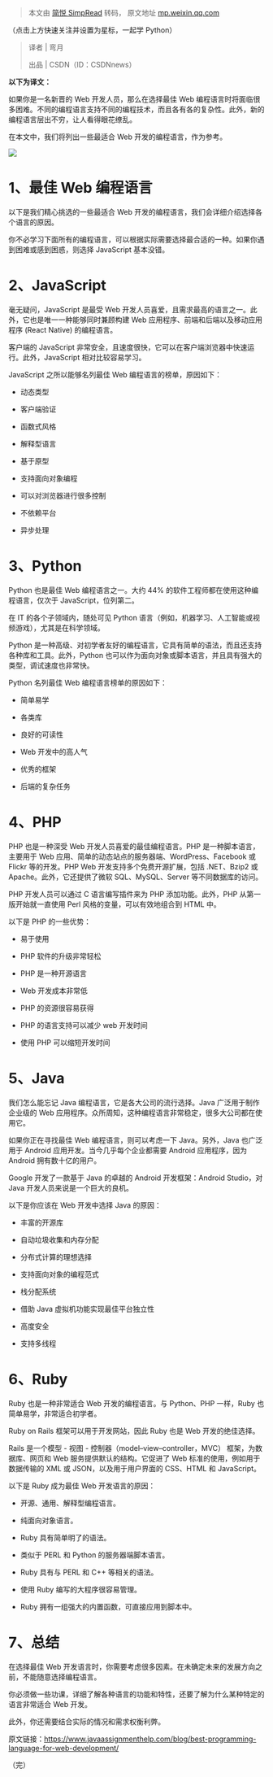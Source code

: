 > 本文由 [简悦 SimpRead](http://ksria.com/simpread/) 转码， 原文地址 [mp.weixin.qq.com](https://mp.weixin.qq.com/s?__biz=MjM5NzU0MzU0Nw==&mid=2651398724&idx=8&sn=62c9c9caf06d542fb81ccdd5c56936a7&chksm=bd25e9508a5260468fb28edef0181bb359a647c07ecdc88d992bcfd40a46fc8eeea1cb32cb53&mpshare=1&scene=1&srcid=0727UDSQs5uv1JnvRbuA8Xw7&sharer_sharetime=1627373901074&sharer_shareid=7fece245937ac96f04f0fb8e1311fff1#rd)

（点击上方快速关注并设置为星标，一起学 Python）

> 译者 | 弯月
> 
> 出品 | CSDN（ID：CSDNnews）

**以下为译文：**

如果你是一名新晋的 Web 开发人员，那么在选择最佳 Web 编程语言时将面临很多困难。不同的编程语言支持不同的编程技术，而且各有各的复杂性。此外，新的编程语言层出不穷，让人看得眼花缭乱。

在本文中，我们将列出一些最适合 Web 开发的编程语言，作为参考。

![](https://mmbiz.qpic.cn/mmbiz_jpg/Pn4Sm0RsAuiaeT3fGxW7Ngh9YrwS23HYd1jKAjyuGDxAA45edaCQ0ROgTbPZEjWG6flQn6g38rllicwnvUuxj1NA/640?wx_fmt=jpeg)

**1、最佳 Web 编程语言**
=================

以下是我们精心挑选的一些最适合 Web 开发的编程语言，我们会详细介绍选择各个语言的原因。

你不必学习下面所有的编程语言，可以根据实际需要选择最合适的一种。如果你遇到困难或感到困惑，则选择 JavaScript 基本没错。

**2、JavaScript**
================

毫无疑问，JavaScript 是最受 Web 开发人员喜爱，且需求最高的语言之一。此外，它也是唯一一种能够同时兼顾构建 Web 应用程序、前端和后端以及移动应用程序 (React Native) 的编程语言。

客户端的 JavaScript 非常安全，且速度很快，它可以在客户端浏览器中快速运行。此外，JavaScript 相对比较容易学习。

JavaScript 之所以能够名列最佳 Web 编程语言的榜单，原因如下：

*   动态类型
    
*   客户端验证
    
*   函数式风格
    
*   解释型语言
    
*   基于原型
    
*   支持面向对象编程
    
*   可以对浏览器进行很多控制
    
*   不依赖平台
    
*   异步处理
    

**3、Python**
============

Python 也是最佳 Web 编程语言之一。大约 44% 的软件工程师都在使用这种编程语言，仅次于 JavaScript，位列第二。

在 IT 的各个子领域内，随处可见 Python 语言（例如，机器学习、人工智能或视频游戏），尤其是在科学领域。

Python 是一种高级、对初学者友好的编程语言，它具有简单的语法，而且还支持各种库和工具。此外，Python 也可以作为面向对象或脚本语言，并且具有强大的类型，调试速度也非常快。

Python 名列最佳 Web 编程语言榜单的原因如下：

*   简单易学
    
*   各类库
    
*   良好的可读性
    
*   Web 开发中的高人气
    
*   优秀的框架
    
*   后端的复杂任务
    

**4、PHP**
=========

PHP 也是一种深受 Web 开发人员喜爱的最佳编程语言。PHP 是一种脚本语言，主要用于 Web 应用、简单的动态站点的服务器端、WordPress、Facebook 或 Flickr 等的开发。PHP Web 开发支持多个免费开源扩展，包括 .NET、Bzip2 或 Apache。此外，它还提供了微软 SQL、MySQL、Server 等不同数据库的访问。

PHP 开发人员可以通过 C 语言编写插件来为 PHP 添加功能。此外，PHP 从第一版开始就一直使用 Perl 风格的变量，可以有效地组合到 HTML 中。

以下是 PHP 的一些优势：

*   易于使用
    
*   PHP 软件的升级非常轻松
    
*   PHP 是一种开源语言
    
*   Web 开发成本非常低
    
*   PHP 的资源很容易获得
    
*   PHP 的语言支持可以减少 web 开发时间
    
*   使用 PHP 可以缩短开发时间
    

**5、Java**
==========

我们怎么能忘记 Java 编程语言，它是各大公司的流行选择。Java 广泛用于制作企业级的 Web 应用程序。众所周知，这种编程语言非常稳定，很多大公司都在使用它。

如果你正在寻找最佳 Web 编程语言，则可以考虑一下 Java。另外，Java 也广泛用于 Android 应用开发。当今几乎每个企业都需要 Android 应用程序，因为 Android 拥有数十亿的用户。

Google 开发了一款基于 Java 的卓越的 Android 开发框架：Android Studio，对 Java 开发人员来说是一个巨大的良机。

以下是你应该在 Web 开发中选择 Java 的原因：

*   丰富的开源库
    
*   自动垃圾收集和内存分配
    
*   分布式计算的理想选择
    
*   支持面向对象的编程范式
    
*   栈分配系统
    
*   借助 Java 虚拟机功能实现最佳平台独立性
    
*   高度安全
    
*   支持多线程
    

**6、Ruby**
==========

Ruby 也是一种非常适合 Web 开发的编程语言。与 Python、PHP 一样，Ruby 也简单易学，非常适合初学者。

Ruby on Rails 框架可以用于开发网站，因此 Ruby 也是 Web 开发的绝佳选择。

Rails 是一个模型 - 视图 - 控制器（model–view–controller，MVC） 框架，为数据库、网页和 Web 服务提供默认的结构。它促进了 Web 标准的使用，例如用于数据传输的 XML 或 JSON，以及用于用户界面的 CSS、HTML 和 JavaScript。

以下是 Ruby 成为最佳 Web 开发语言的原因：

*   开源、通用、解释型编程语言。
    
*   纯面向对象语言。
    
*   Ruby 具有简单明了的语法。
    
*   类似于 PERL 和 Python 的服务器端脚本语言。
    
*   Ruby 具有与 PERL 和 C++ 等相关的语法。
    
*   使用 Ruby 编写的大程序很容易管理。
    
*   Ruby 拥有一组强大的内置函数，可直接应用到脚本中。
    

**7、总结**
========

在选择最佳 Web 开发语言时，你需要考虑很多因素。在未确定未来的发展方向之前，不能随意选择编程语言。

你必须做一些功课，详细了解各种语言的功能和特性，还要了解为什么某种特定的语言非常适合 Web 开发。

此外，你还需要结合实际的情况和需求权衡利弊。

原文链接：https://www.javaassignmenthelp.com/blog/best-programming-language-for-web-development/

（完）